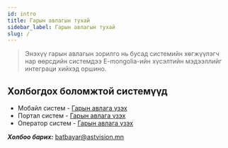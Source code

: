 ```yaml
---
id: intro
title: Гарын авлагын тухай
sidebar_label: Гарын авлагын тухай
slug: /
---
```


 > Энэхүү гарын авлагын зорилго нь бусад системийн хөгжүүлэгч нар өөрсдийн системдээ E-mongolia-ийн хүсэлтийн мэдээллийг интеграци хийхэд оршино.

## Холбогдох боломжтой системүүд

- Мобайл систем - [Гарын авлага үзэх](mobile/intro)
- Портал систем - [Гарын авлага үзэх](portal/intro)
- Оператор систем - [Гарын авлага үзэх](operator/intro)

_**Холбоо барих:**_ batbayar@astvision.mn
